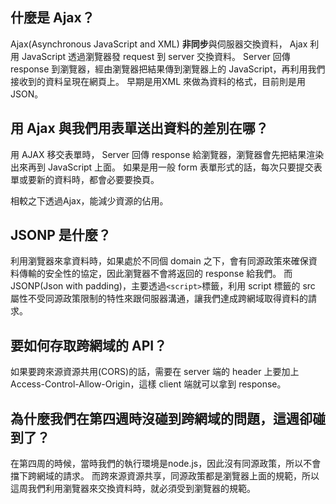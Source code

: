 ## 什麼是 Ajax？
Ajax(Asynchronous JavaScript and XML)
**非同步**與伺服器交換資料， Ajax 利用 JavaScript 透過瀏覽器發 request 到 server 交換資料。 Server 回傳response 到瀏覽器，經由瀏覽器把結果傳到瀏覽器上的 JavaScript，再利用我們接收到的資料呈現在網頁上。
早期是用XML 來做為資料的格式，目前則是用JSON。

## 用 Ajax 與我們用表單送出資料的差別在哪？
用 AJAX 移交表單時， Server 回傳 response 給瀏覽器，瀏覽器會先把結果渲染出來再到 JavaScript 上面。
如果是用一般 form 表單形式的話，每次只要提交表單或要新的資料時，都會必要要換頁。

相較之下透過Ajax，能減少資源的佔用。

## JSONP 是什麼？
利用瀏覽器來拿資料時，如果處於不同個 domain 之下，會有同源政策來確保資料傳輸的安全性的協定，因此瀏覽器不會將返回的 response 給我們。
而JSONP(Json with padding)，主要透過`<script>`標籤，利用 script 標籤的 src 屬性不受同源政策限制的特性來跟伺服器溝通，讓我們達成跨網域取得資料的請求。

## 要如何存取跨網域的 API？
如果要跨來源資源共用(CORS)的話，需要在 server 端的 header 上要加上 Access-Control-Allow-Origin，這樣 client 端就可以拿到 response。


## 為什麼我們在第四週時沒碰到跨網域的問題，這週卻碰到了？
在第四周的時候，當時我們的執行環境是node.js，因此沒有同源政策，所以不會擋下跨網域的請求。
而跨來源資源共享，同源政策都是瀏覽器上面的規範，所以這周我們利用瀏覽器來交換資料時，就必須受到瀏覽器的規範。
